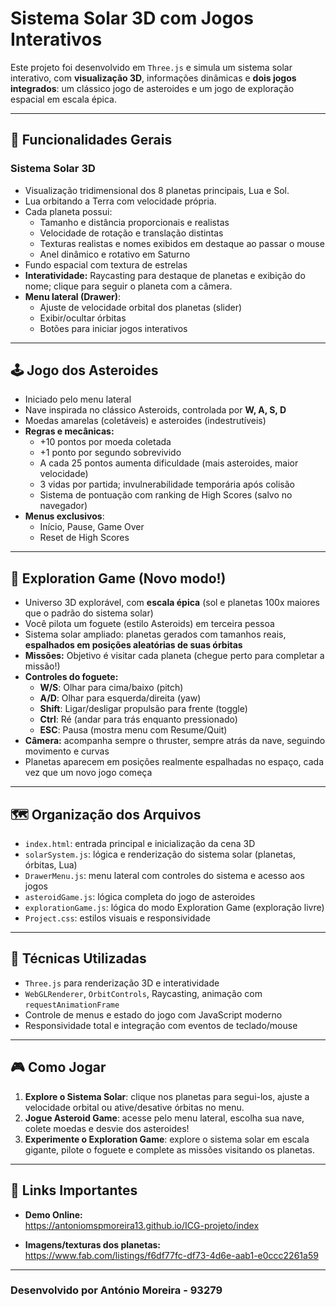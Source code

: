 # Sistema Solar 3D com Jogos Interativos

Este projeto foi desenvolvido em `Three.js` e simula um sistema solar interativo, com **visualização 3D**, informações dinâmicas e **dois jogos integrados**: um clássico jogo de asteroides e um jogo de exploração espacial em escala épica.

---

## 🌌 Funcionalidades Gerais

### Sistema Solar 3D
- Visualização tridimensional dos 8 planetas principais, Lua e Sol.
- Lua orbitando a Terra com velocidade própria.
- Cada planeta possui:
  - Tamanho e distância proporcionais e realistas
  - Velocidade de rotação e translação distintas
  - Texturas realistas e nomes exibidos em destaque ao passar o mouse
  - Anel dinâmico e rotativo em Saturno
- Fundo espacial com textura de estrelas
- **Interatividade:** Raycasting para destaque de planetas e exibição do nome; clique para seguir o planeta com a câmera.
- **Menu lateral (Drawer)**:
  - Ajuste de velocidade orbital dos planetas (slider)
  - Exibir/ocultar órbitas
  - Botões para iniciar jogos interativos

---

## 🕹️ Jogo dos Asteroides

- Iniciado pelo menu lateral
- Nave inspirada no clássico Asteroids, controlada por **W, A, S, D**
- Moedas amarelas (coletáveis) e asteroides (indestrutíveis)
- **Regras e mecânicas:**
  - +10 pontos por moeda coletada
  - +1 ponto por segundo sobrevivido
  - A cada 25 pontos aumenta dificuldade (mais asteroides, maior velocidade)
  - 3 vidas por partida; invulnerabilidade temporária após colisão
  - Sistema de pontuação com ranking de High Scores (salvo no navegador)
- **Menus exclusivos**:
  - Início, Pause, Game Over
  - Reset de High Scores

---

## 🚀 Exploration Game (Novo modo!)

- Universo 3D explorável, com **escala épica** (sol e planetas 100x maiores que o padrão do sistema solar)
- Você pilota um foguete (estilo Asteroids) em terceira pessoa
- Sistema solar ampliado: planetas gerados com tamanhos reais, **espalhados em posições aleatórias de suas órbitas**
- **Missões:** Objetivo é visitar cada planeta (chegue perto para completar a missão!)
- **Controles do foguete:**
  - **W/S**: Olhar para cima/baixo (pitch)
  - **A/D**: Olhar para esquerda/direita (yaw)
  - **Shift**: Ligar/desligar propulsão para frente (toggle)
  - **Ctrl**: Ré (andar para trás enquanto pressionado)
  - **ESC**: Pausa (mostra menu com Resume/Quit)
- **Câmera:** acompanha sempre o thruster, sempre atrás da nave, seguindo movimento e curvas
- Planetas aparecem em posições realmente espalhadas no espaço, cada vez que um novo jogo começa

---

## 🗺️ Organização dos Arquivos

- `index.html`: entrada principal e inicialização da cena 3D
- `solarSystem.js`: lógica e renderização do sistema solar (planetas, órbitas, Lua)
- `DrawerMenu.js`: menu lateral com controles do sistema e acesso aos jogos
- `asteroidGame.js`: lógica completa do jogo de asteroides
- `explorationGame.js`: lógica do modo Exploration Game (exploração livre)
- `Project.css`: estilos visuais e responsividade

---

## 🧪 Técnicas Utilizadas

- `Three.js` para renderização 3D e interatividade
- `WebGLRenderer`, `OrbitControls`, Raycasting, animação com `requestAnimationFrame`
- Controle de menus e estado do jogo com JavaScript moderno
- Responsividade total e integração com eventos de teclado/mouse

---

## 🎮 Como Jogar

1. **Explore o Sistema Solar**: clique nos planetas para segui-los, ajuste a velocidade orbital ou ative/desative órbitas no menu.
2. **Jogue Asteroid Game**: acesse pelo menu lateral, escolha sua nave, colete moedas e desvie dos asteroides!
3. **Experimente o Exploration Game**: explore o sistema solar em escala gigante, pilote o foguete e complete as missões visitando os planetas.

---

## 📎 Links Importantes

- **Demo Online:**  
  https://antoniomspmoreira13.github.io/ICG-projeto/index

- **Imagens/texturas dos planetas:**  
  https://www.fab.com/listings/f6df77fc-df73-4d6e-aab1-e0ccc2261a59

---

### Desenvolvido por António Moreira - 93279